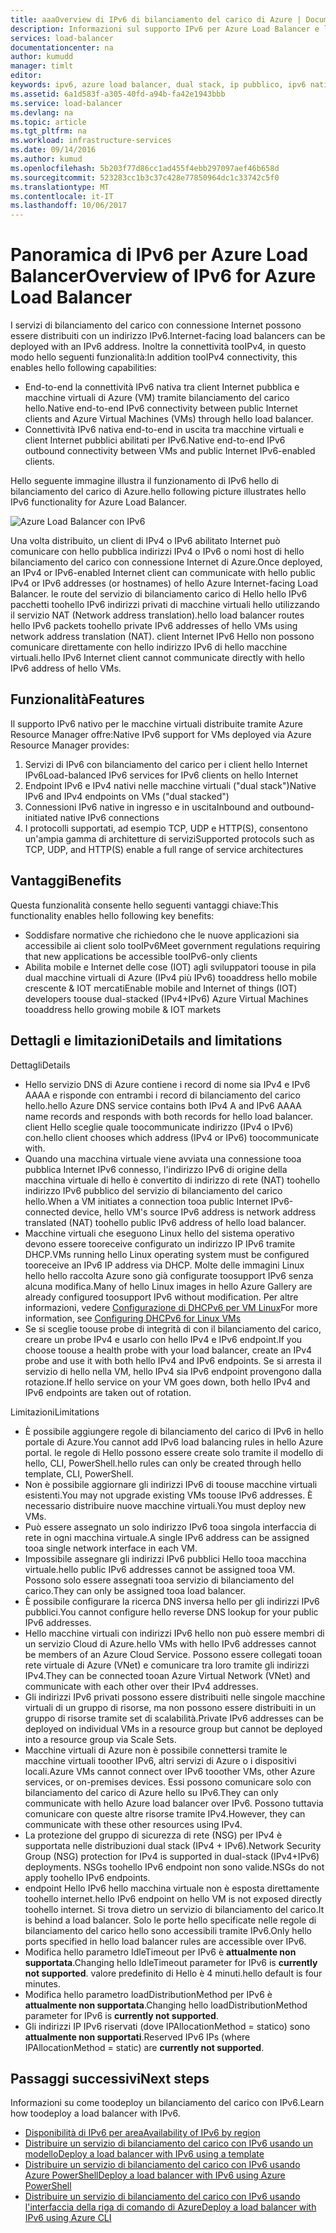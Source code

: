 ```yaml
---
title: aaaOverview di IPv6 di bilanciamento del carico di Azure | Documenti Microsoft
description: Informazioni sul supporto IPv6 per Azure Load Balancer e le macchine virtuali con bilanciamento del carico.
services: load-balancer
documentationcenter: na
author: kumudd
manager: timlt
editor: 
keywords: ipv6, azure load balancer, dual stack, ip pubblico, ipv6 nativo, mobili, iot
ms.assetid: 6a1d583f-a305-40fd-a94b-fa42e1943bbb
ms.service: load-balancer
ms.devlang: na
ms.topic: article
ms.tgt_pltfrm: na
ms.workload: infrastructure-services
ms.date: 09/14/2016
ms.author: kumud
ms.openlocfilehash: 5b203f77d86cc1ad455f4ebb297097aef46b658d
ms.sourcegitcommit: 523283cc1b3c37c428e77850964dc1c33742c5f0
ms.translationtype: MT
ms.contentlocale: it-IT
ms.lasthandoff: 10/06/2017
---
```

# <a name="overview-of-ipv6-for-azure-load-balancer"></a><span data-ttu-id="35682-104">Panoramica di IPv6 per Azure Load Balancer</span><span class="sxs-lookup"><span data-stu-id="35682-104">Overview of IPv6 for Azure Load Balancer</span></span>

<span data-ttu-id="35682-105">I servizi di bilanciamento del carico con connessione Internet possono essere distribuiti con un indirizzo IPv6.</span><span class="sxs-lookup"><span data-stu-id="35682-105">Internet-facing load balancers can be deployed with an IPv6 address.</span></span> <span data-ttu-id="35682-106">Inoltre la connettività tooIPv4, in questo modo hello seguenti funzionalità:</span><span class="sxs-lookup"><span data-stu-id="35682-106">In addition tooIPv4 connectivity, this enables hello following capabilities:</span></span>

* <span data-ttu-id="35682-107">End-to-end la connettività IPv6 nativa tra client Internet pubblica e macchine virtuali di Azure (VM) tramite bilanciamento del carico hello.</span><span class="sxs-lookup"><span data-stu-id="35682-107">Native end-to-end IPv6 connectivity between public Internet clients and Azure Virtual Machines (VMs) through hello load balancer.</span></span>
* <span data-ttu-id="35682-108">Connettività IPv6 nativa end-to-end in uscita tra macchine virtuali e client Internet pubblici abilitati per IPv6.</span><span class="sxs-lookup"><span data-stu-id="35682-108">Native end-to-end IPv6 outbound connectivity between VMs and public Internet IPv6-enabled clients.</span></span>

<span data-ttu-id="35682-109">Hello seguente immagine illustra il funzionamento di IPv6 hello di bilanciamento del carico di Azure.</span><span class="sxs-lookup"><span data-stu-id="35682-109">hello following picture illustrates hello IPv6 functionality for Azure Load Balancer.</span></span>

![Azure Load Balancer con IPv6](./media/load-balancer-ipv6-overview/load-balancer-ipv6.png)

<span data-ttu-id="35682-111">Una volta distribuito, un client di IPv4 o IPv6 abilitato Internet può comunicare con hello pubblica indirizzi IPv4 o IPv6 o nomi host di hello bilanciamento del carico con connessione Internet di Azure.</span><span class="sxs-lookup"><span data-stu-id="35682-111">Once deployed, an IPv4 or IPv6-enabled Internet client can communicate with hello public IPv4 or IPv6 addresses (or hostnames) of hello Azure Internet-facing Load Balancer.</span></span> <span data-ttu-id="35682-112">le route del servizio di bilanciamento carico di Hello hello IPv6 pacchetti toohello IPv6 indirizzi privati di macchine virtuali hello utilizzando il servizio NAT (Network address translation).</span><span class="sxs-lookup"><span data-stu-id="35682-112">hello load balancer routes hello IPv6 packets toohello private IPv6 addresses of hello VMs using network address translation (NAT).</span></span> <span data-ttu-id="35682-113">client Internet IPv6 Hello non possono comunicare direttamente con hello indirizzo IPv6 di hello macchine virtuali.</span><span class="sxs-lookup"><span data-stu-id="35682-113">hello IPv6 Internet client cannot communicate directly with hello IPv6 address of hello VMs.</span></span>

## <a name="features"></a><span data-ttu-id="35682-114">Funzionalità</span><span class="sxs-lookup"><span data-stu-id="35682-114">Features</span></span>

<span data-ttu-id="35682-115">Il supporto IPv6 nativo per le macchine virtuali distribuite tramite Azure Resource Manager offre:</span><span class="sxs-lookup"><span data-stu-id="35682-115">Native IPv6 support for VMs deployed via Azure Resource Manager provides:</span></span>

1. <span data-ttu-id="35682-116">Servizi di IPv6 con bilanciamento del carico per i client hello Internet IPv6</span><span class="sxs-lookup"><span data-stu-id="35682-116">Load-balanced IPv6 services for IPv6 clients on hello Internet</span></span>
2. <span data-ttu-id="35682-117">Endpoint IPv6 e IPv4 nativi nelle macchine virtuali ("dual stack")</span><span class="sxs-lookup"><span data-stu-id="35682-117">Native IPv6 and IPv4 endpoints on VMs ("dual stacked")</span></span>
3. <span data-ttu-id="35682-118">Connessioni IPv6 native in ingresso e in uscita</span><span class="sxs-lookup"><span data-stu-id="35682-118">Inbound and outbound-initiated native IPv6 connections</span></span>
4. <span data-ttu-id="35682-119">I protocolli supportati, ad esempio TCP, UDP e HTTP(S), consentono un'ampia gamma di architetture di servizi</span><span class="sxs-lookup"><span data-stu-id="35682-119">Supported protocols such as TCP, UDP, and HTTP(S) enable a full range of service architectures</span></span>

## <a name="benefits"></a><span data-ttu-id="35682-120">Vantaggi</span><span class="sxs-lookup"><span data-stu-id="35682-120">Benefits</span></span>

<span data-ttu-id="35682-121">Questa funzionalità consente hello seguenti vantaggi chiave:</span><span class="sxs-lookup"><span data-stu-id="35682-121">This functionality enables hello following key benefits:</span></span>

* <span data-ttu-id="35682-122">Soddisfare normative che richiedono che le nuove applicazioni sia accessibile ai client solo tooIPv6</span><span class="sxs-lookup"><span data-stu-id="35682-122">Meet government regulations requiring that new applications be accessible tooIPv6-only clients</span></span>
* <span data-ttu-id="35682-123">Abilita mobile e Internet delle cose (IOT) agli sviluppatori toouse in pila dual macchine virtuali di Azure (IPv4 più IPv6) tooaddress hello mobile crescente & IOT mercati</span><span class="sxs-lookup"><span data-stu-id="35682-123">Enable mobile and Internet of things (IOT) developers toouse dual-stacked (IPv4+IPv6) Azure Virtual Machines tooaddress hello growing mobile & IOT markets</span></span>

## <a name="details-and-limitations"></a><span data-ttu-id="35682-124">Dettagli e limitazioni</span><span class="sxs-lookup"><span data-stu-id="35682-124">Details and limitations</span></span>

<span data-ttu-id="35682-125">Dettagli</span><span class="sxs-lookup"><span data-stu-id="35682-125">Details</span></span>

* <span data-ttu-id="35682-126">Hello servizio DNS di Azure contiene i record di nome sia IPv4 e IPv6 AAAA e risponde con entrambi i record di bilanciamento del carico hello.</span><span class="sxs-lookup"><span data-stu-id="35682-126">hello Azure DNS service contains both IPv4 A and IPv6 AAAA name records and responds with both records for hello load balancer.</span></span> <span data-ttu-id="35682-127">client Hello sceglie quale toocommunicate indirizzo (IPv4 o IPv6) con.</span><span class="sxs-lookup"><span data-stu-id="35682-127">hello client chooses which address (IPv4 or IPv6) toocommunicate with.</span></span>
* <span data-ttu-id="35682-128">Quando una macchina virtuale viene avviata una connessione tooa pubblica Internet IPv6 connesso, l'indirizzo IPv6 di origine della macchina virtuale di hello è convertito di indirizzo di rete (NAT) toohello indirizzo IPv6 pubblico del servizio di bilanciamento del carico hello.</span><span class="sxs-lookup"><span data-stu-id="35682-128">When a VM initiates a connection tooa public Internet IPv6-connected device, hello VM's source IPv6 address is network address translated (NAT) toohello public IPv6 address of hello load balancer.</span></span>
* <span data-ttu-id="35682-129">Macchine virtuali che eseguono Linux hello del sistema operativo devono essere tooreceive configurato un indirizzo IP IPv6 tramite DHCP.</span><span class="sxs-lookup"><span data-stu-id="35682-129">VMs running hello Linux operating system must be configured tooreceive an IPv6 IP address via DHCP.</span></span> <span data-ttu-id="35682-130">Molte delle immagini Linux hello hello raccolta Azure sono già configurate toosupport IPv6 senza alcuna modifica.</span><span class="sxs-lookup"><span data-stu-id="35682-130">Many of hello Linux images in hello Azure Gallery are already configured toosupport IPv6 without modification.</span></span> <span data-ttu-id="35682-131">Per altre informazioni, vedere [Configurazione di DHCPv6 per VM Linux](load-balancer-ipv6-for-linux.md)</span><span class="sxs-lookup"><span data-stu-id="35682-131">For more information, see [Configuring DHCPv6 for Linux VMs](load-balancer-ipv6-for-linux.md)</span></span>
* <span data-ttu-id="35682-132">Se si sceglie toouse probe di integrità di con il bilanciamento del carico, creare un probe IPv4 e usarlo con hello IPv4 e IPv6 endpoint.</span><span class="sxs-lookup"><span data-stu-id="35682-132">If you choose toouse a health probe with your load balancer, create an IPv4 probe and use it with both hello IPv4 and IPv6 endpoints.</span></span> <span data-ttu-id="35682-133">Se si arresta il servizio di hello nella VM, hello IPv4 sia IPv6 endpoint provengono dalla rotazione.</span><span class="sxs-lookup"><span data-stu-id="35682-133">If hello service on your VM goes down, both hello IPv4 and IPv6 endpoints are taken out of rotation.</span></span>

<span data-ttu-id="35682-134">Limitazioni</span><span class="sxs-lookup"><span data-stu-id="35682-134">Limitations</span></span>

* <span data-ttu-id="35682-135">È possibile aggiungere regole di bilanciamento del carico di IPv6 in hello portale di Azure.</span><span class="sxs-lookup"><span data-stu-id="35682-135">You cannot add IPv6 load balancing rules in hello Azure portal.</span></span> <span data-ttu-id="35682-136">le regole di Hello possono essere create solo tramite il modello di hello, CLI, PowerShell.</span><span class="sxs-lookup"><span data-stu-id="35682-136">hello rules can only be created through hello template, CLI, PowerShell.</span></span>
* <span data-ttu-id="35682-137">Non è possibile aggiornare gli indirizzi IPv6 di toouse macchine virtuali esistenti.</span><span class="sxs-lookup"><span data-stu-id="35682-137">You may not upgrade existing VMs toouse IPv6 addresses.</span></span> <span data-ttu-id="35682-138">È necessario distribuire nuove macchine virtuali.</span><span class="sxs-lookup"><span data-stu-id="35682-138">You must deploy new VMs.</span></span>
* <span data-ttu-id="35682-139">Può essere assegnato un solo indirizzo IPv6 tooa singola interfaccia di rete in ogni macchina virtuale.</span><span class="sxs-lookup"><span data-stu-id="35682-139">A single IPv6 address can be assigned tooa single network interface in each VM.</span></span>
* <span data-ttu-id="35682-140">Impossibile assegnare gli indirizzi IPv6 pubblici Hello tooa macchina virtuale.</span><span class="sxs-lookup"><span data-stu-id="35682-140">hello public IPv6 addresses cannot be assigned tooa VM.</span></span> <span data-ttu-id="35682-141">Possono solo essere assegnati tooa servizio di bilanciamento del carico.</span><span class="sxs-lookup"><span data-stu-id="35682-141">They can only be assigned tooa load balancer.</span></span>
* <span data-ttu-id="35682-142">È possibile configurare la ricerca DNS inversa hello per gli indirizzi IPv6 pubblici.</span><span class="sxs-lookup"><span data-stu-id="35682-142">You cannot configure hello reverse DNS lookup for your public IPv6 addresses.</span></span>
* <span data-ttu-id="35682-143">Hello macchine virtuali con indirizzi IPv6 hello non può essere membri di un servizio Cloud di Azure.</span><span class="sxs-lookup"><span data-stu-id="35682-143">hello VMs with hello IPv6 addresses cannot be members of an Azure Cloud Service.</span></span> <span data-ttu-id="35682-144">Possono essere collegati tooan rete virtuale di Azure (VNet) e comunicare tra loro tramite gli indirizzi IPv4.</span><span class="sxs-lookup"><span data-stu-id="35682-144">They can be connected tooan Azure Virtual Network (VNet) and communicate with each other over their IPv4 addresses.</span></span>
* <span data-ttu-id="35682-145">Gli indirizzi IPv6 privati possono essere distribuiti nelle singole macchine virtuali di un gruppo di risorse, ma non possono essere distribuiti in un gruppo di risorse tramite set di scalabilità.</span><span class="sxs-lookup"><span data-stu-id="35682-145">Private IPv6 addresses can be deployed on individual VMs in a resource group but cannot be deployed into a resource group via Scale Sets.</span></span>
* <span data-ttu-id="35682-146">Macchine virtuali di Azure non è possibile connettersi tramite le macchine virtuali tooother IPv6, altri servizi di Azure o i dispositivi locali.</span><span class="sxs-lookup"><span data-stu-id="35682-146">Azure VMs cannot connect over IPv6 tooother VMs, other Azure services, or on-premises devices.</span></span> <span data-ttu-id="35682-147">Essi possono comunicare solo con bilanciamento del carico di Azure hello su IPv6.</span><span class="sxs-lookup"><span data-stu-id="35682-147">They can only communicate with hello Azure load balancer over IPv6.</span></span> <span data-ttu-id="35682-148">Possono tuttavia comunicare con queste altre risorse tramite IPv4.</span><span class="sxs-lookup"><span data-stu-id="35682-148">However, they can communicate with these other resources using IPv4.</span></span>
* <span data-ttu-id="35682-149">La protezione del gruppo di sicurezza di rete (NSG) per IPv4 è supportata nelle distribuzioni dual stack (IPv4 + IPv6).</span><span class="sxs-lookup"><span data-stu-id="35682-149">Network Security Group (NSG) protection for IPv4 is supported in dual-stack (IPv4+IPv6) deployments.</span></span> <span data-ttu-id="35682-150">NSGs toohello IPv6 endpoint non sono valide.</span><span class="sxs-lookup"><span data-stu-id="35682-150">NSGs do not apply toohello IPv6 endpoints.</span></span>
* <span data-ttu-id="35682-151">endpoint Hello IPv6 hello macchina virtuale non è esposta direttamente toohello internet.</span><span class="sxs-lookup"><span data-stu-id="35682-151">hello IPv6 endpoint on hello VM is not exposed directly toohello internet.</span></span> <span data-ttu-id="35682-152">Si trova dietro un servizio di bilanciamento del carico.</span><span class="sxs-lookup"><span data-stu-id="35682-152">It is behind a load balancer.</span></span> <span data-ttu-id="35682-153">Solo le porte hello specificate nelle regole di bilanciamento del carico hello sono accessibili tramite IPv6.</span><span class="sxs-lookup"><span data-stu-id="35682-153">Only hello ports specified in hello load balancer rules are accessible over IPv6.</span></span>
* <span data-ttu-id="35682-154">Modifica hello parametro IdleTimeout per IPv6 è **attualmente non supportata**.</span><span class="sxs-lookup"><span data-stu-id="35682-154">Changing hello IdleTimeout parameter for IPv6 is **currently not supported**.</span></span> <span data-ttu-id="35682-155">valore predefinito di Hello è 4 minuti.</span><span class="sxs-lookup"><span data-stu-id="35682-155">hello default is four minutes.</span></span>
* <span data-ttu-id="35682-156">Modifica hello parametro loadDistributionMethod per IPv6 è **attualmente non supportata**.</span><span class="sxs-lookup"><span data-stu-id="35682-156">Changing hello loadDistributionMethod parameter for IPv6 is **currently not supported**.</span></span>
* <span data-ttu-id="35682-157">Gli indirizzi IP IPv6 riservati (dove IPAllocationMethod = statico) sono **attualmente non supportati**.</span><span class="sxs-lookup"><span data-stu-id="35682-157">Reserved IPv6 IPs (where IPAllocationMethod = static) are **currently not supported**.</span></span>

## <a name="next-steps"></a><span data-ttu-id="35682-158">Passaggi successivi</span><span class="sxs-lookup"><span data-stu-id="35682-158">Next steps</span></span>

<span data-ttu-id="35682-159">Informazioni su come toodeploy un bilanciamento del carico con IPv6.</span><span class="sxs-lookup"><span data-stu-id="35682-159">Learn how toodeploy a load balancer with IPv6.</span></span>

* [<span data-ttu-id="35682-160">Disponibilità di IPv6 per area</span><span class="sxs-lookup"><span data-stu-id="35682-160">Availability of IPv6 by region</span></span>](https://go.microsoft.com/fwlink/?linkid=828357)
* [<span data-ttu-id="35682-161">Distribuire un servizio di bilanciamento del carico con IPv6 usando un modello</span><span class="sxs-lookup"><span data-stu-id="35682-161">Deploy a load balancer with IPv6 using a template</span></span>](load-balancer-ipv6-internet-template.md)
* [<span data-ttu-id="35682-162">Distribuire un servizio di bilanciamento del carico con IPv6 usando Azure PowerShell</span><span class="sxs-lookup"><span data-stu-id="35682-162">Deploy a load balancer with IPv6 using Azure PowerShell</span></span>](load-balancer-ipv6-internet-ps.md)
* [<span data-ttu-id="35682-163">Distribuire un servizio di bilanciamento del carico con IPv6 usando l'interfaccia della riga di comando di Azure</span><span class="sxs-lookup"><span data-stu-id="35682-163">Deploy a load balancer with IPv6 using Azure CLI</span></span>](load-balancer-ipv6-internet-cli.md)
